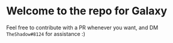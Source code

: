 Welcome to the repo for Galaxy
======

Feel free to contribute with a PR whenever you want, and DM `TheShadow#8124` for assistance :)